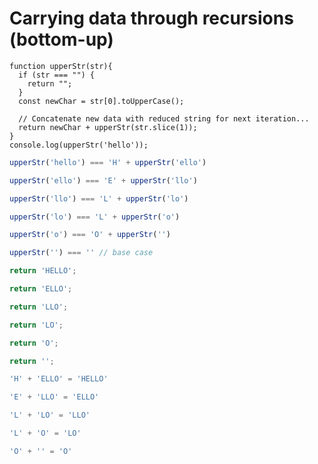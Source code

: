 # Carrying data through recursions (bottom-up)

```
function upperStr(str){
  if (str === "") {
    return "";
  }
  const newChar = str[0].toUpperCase();

  // Concatenate new data with reduced string for next iteration...
  return newChar + upperStr(str.slice(1)); 
}
console.log(upperStr('hello'));
```

<div class="row">
<div class="cell-2">

```js {.fragment #first-upper}
upperStr('hello') === 'H' + upperStr('ello')
```

```js {.fragment data-index=2 .nudge-l-1}
upperStr('ello') === 'E' + upperStr('llo')
```

```js {.fragment data-index=3 .nudge-l-2}
upperStr('llo') === 'L' + upperStr('lo')
```

```js {.fragment data-index=4 .nudge-l-3}
upperStr('lo') === 'L' + upperStr('o')
```

```js {.fragment data-index=5 .nudge-l-4}
upperStr('o') === 'O' + upperStr('')
```

```js {.fragment data-index=6 .nudge-l-5 #last-upper}
upperStr('') === '' // base case
```

<div class="fragment line line-arrow-end" data-index="7" data-from="first-upper" data-to="last-upper"></div>

</div>

<div class="cell-2">

```js {.fragment data-index=18}
return 'HELLO';
```

```js {.fragment data-index=16}
return 'ELLO';
```

```js {.fragment data-index=14}
return 'LLO';
```

```js {.fragment data-index=12}
return 'LO';
```

```js {.fragment data-index=10}
return 'O';
```

```js {.fragment data-index=8}
return '';
```
</div>
<div class="cell-2">

```js {.fragment data-index=17 #last-upper-return}
'H' + 'ELLO' = 'HELLO'
```

```js {.fragment data-index=15 .nudge-r-1}
'E' + 'LLO' = 'ELLO'
```

```js {.fragment data-index=13 .nudge-r-2}
'L' + 'LO' = 'LLO'
```

```js {.fragment data-index=11 .nudge-r-3}
'L' + 'O' = 'LO'
```

```js {.fragment data-index=9 .nudge-r-4 #first-upper-return}
'O' + '' = 'O'
```

<div class="fragment line line-arrow-end" data-index="19" data-from="first-upper-return" data-to="last-upper-return"></div>

</div>

</div>


